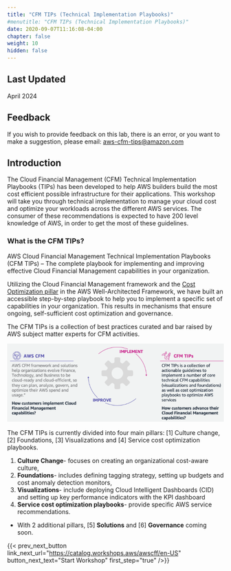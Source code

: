 ```yaml
---
title: "CFM TIPs (Technical Implementation Playbooks)"
#menutitle: "CFM TIPs (Technical Implementation Playbooks)"
date: 2020-09-07T11:16:08-04:00
chapter: false
weight: 10
hidden: false
---
```

## Last Updated
April 2024


## Feedback
If you wish to provide feedback on this lab, there is an error, or you want to make a suggestion, please email: aws-cfm-tips@amazon.com


## Introduction
The Cloud Financial Management (CFM) Technical Implementation Playbooks (TIPs) has been developed to help AWS builders build the most cost efficient possible infrastructure for their applications. This workshop will take you through technical implementation to manage your cloud cost and optimize your workloads across the different AWS services. The consumer of these recommendations is expected to have 200 level knowledge of AWS, in order to get the most of these guidelines.


### What is the CFM TIPs?

AWS Cloud Financial Management Technical Implementation Playbooks (CFM TIPs) – The complete playbook for implementing and improving effective Cloud Financial Management capabilities in your organization.

Utilizing the Cloud Financial Management framework and the [Cost Optimization pillar](https://docs.aws.amazon.com/wellarchitected/latest/cost-optimization-pillar/welcome.html) in the AWS Well-Architected Framework, we have built an accessible step-by-step playbook to help you to implement a specific set of capabilities 
in your organization. This results in mechanisms that ensure ongoing, self-sufficient cost optimization and governance.

The CFM TIPs is a collection of best practices curated and bar raised by AWS subject matter experts for CFM activities.


![CFM and CFM TIPs cycle](/static/cfm_tips_flywheel.png)


The CFM TIPs is currently divided into four main pillars: [1] Culture change, [2] Foundations, [3] Visualizations and [4] Service cost optimization playbooks. 

1. **Culture Change**- focuses on creating an organizational cost-aware culture, 
2. **Foundations**- includes defining tagging strategy, setting up budgets and cost anomaly detection monitors, 
3. **Visualizations**- include deploying Cloud Intelligent Dashboards (CID) and setting up key performance indicators with the KPI dashboard
4. **Service cost optimization playbooks**- provide specific AWS service recommendations.

* With 2 additional pillars, [5] **Solutions** and [6] **Governance** coming soon.


{{< prev_next_button link_next_url="https://catalog.workshops.aws/awscff/en-US" button_next_text="Start Workshop" first_step="true" />}}
